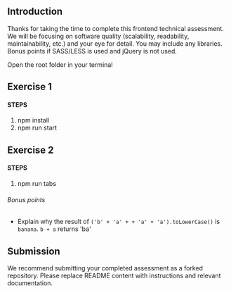 Introduction
---
Thanks for taking the time to complete this frontend technical assessment. We will be focusing on software quality (scalability, readability, maintainability, etc.) and your eye for detail. You may include any libraries. Bonus points if SASS/LESS is used and jQuery is not used.

Open the root folder in your terminal


Exercise 1
---
#### STEPS
1. npm install
2. npm run start

Exercise 2
---
#### STEPS
1. npm run tabs

###### Bonus points

* Explain why the result of `('b' + 'a' + + 'a' + 'a').toLowerCase()` is `banana`.
`b + a` returns 'ba'

Submission
---
We recommend submitting your completed assessment as a forked repository. Please replace README content with instructions and relevant documentation.
